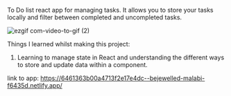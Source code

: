 To Do list  react app for managing tasks. It allows you to store your tasks locally and filter between completed and uncompleted tasks.

![ezgif com-video-to-gif (2)](https://github.com/JRiley1892/To-Do-List/assets/101010501/936bebe2-e950-4295-9385-8b6986a0ae61)

Things I learned whilst making this project:

1. Learning to manage state in React and understanding the different ways to store and update data within a component.

link to app: https://6461363b00a4713f2e17e4dc--bejewelled-malabi-f6435d.netlify.app/
